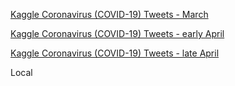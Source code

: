
[Kaggle Coronavirus (COVID-19) Tweets - March](https://www.kaggle.com/smid80/coronavirus-covid19-tweets)

[Kaggle Coronavirus (COVID-19) Tweets - early April](https://www.kaggle.com/smid80/coronavirus-covid19-tweets-early-april)

[Kaggle Coronavirus (COVID-19) Tweets - late April](https://www.kaggle.com/smid80/coronavirus-covid19-tweets-late-april)

Local 
